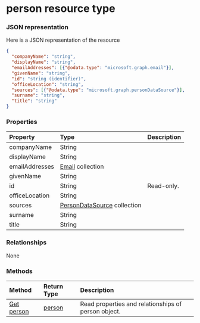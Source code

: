 # person resource type



### JSON representation

Here is a JSON representation of the resource

<!-- {
  "blockType": "resource",
  "optionalProperties": [

  ],
  "@odata.type": "microsoft.graph.person"
}-->

```json
{
  "companyName": "string",
  "displayName": "string",
  "emailAddresses": [{"@odata.type": "microsoft.graph.email"}],
  "givenName": "string",
  "id": "string (identifier)",
  "officeLocation": "string",
  "sources": [{"@odata.type": "microsoft.graph.personDataSource"}],
  "surname": "string",
  "title": "string"
}

```
### Properties
| Property	   | Type	|Description|
|:---------------|:--------|:----------|
|companyName|String||
|displayName|String||
|emailAddresses|[Email](email.md) collection||
|givenName|String||
|id|String| Read-only.|
|officeLocation|String||
|sources|[PersonDataSource](persondatasource.md) collection||
|surname|String||
|title|String||

### Relationships
None


### Methods

| Method		   | Return Type	|Description|
|:---------------|:--------|:----------|
|[Get person](../api/person_get.md) | [person](person.md) |Read properties and relationships of person object.|

<!-- uuid: 8fcb5dbc-d5aa-4681-8e31-b001d5168d79
2015-10-25 14:57:30 UTC -->
<!-- {
  "type": "#page.annotation",
  "description": "person resource",
  "keywords": "",
  "section": "documentation",
  "tocPath": ""
}-->